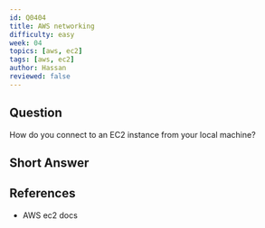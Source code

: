 ```yaml
---
id: Q0404
title: AWS networking
difficulty: easy
week: 04
topics: [aws, ec2]
tags: [aws, ec2]
author: Hassan
reviewed: false
---
```


## Question
How do you connect to an EC2 instance from your local machine?

## Short Answer


## References
- AWS ec2 docs
